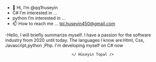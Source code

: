 - 👋 Hi, I’m @qq1huseyin
- C# I’m interested in ...
- python I’m interested in ...
- 📫 How to reach me ...
     tpl.huseyin450@gmail.com

-Hello, I will briefly summarize myself.
I have a passion for the software industry from 2020 until today.
The languages ​​I know are:Html, Css, Javascript,python ,Php.
I'm developing myself on C# now
                   
                                  </ Hüseyin Topal />
